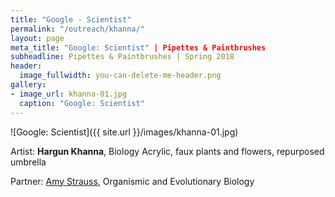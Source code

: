 ```yaml
---
title: "Google - Scientist"
permalink: "/outreach/khanna/"
layout: page
meta_title: "Google: Scientist" | Pipettes & Paintbrushes
subheadline: Pipettes & Paintbrushes | Spring 2018
header:
  image_fullwidth: you-can-delete-me-header.png
gallery:
- image_url: khanna-01.jpg
  caption: "Google: Scientist"
---
```


![Google: Scientist]({{ site.url }}/images/khanna-01.jpg)

Artist: **Hargun Khanna**, Biology
Acrylic, faux plants and flowers, repurposed umbrella

Partner: [Amy Strauss](http://thatslifesci.com/authors/astrauss), Organismic and Evolutionary Biology
